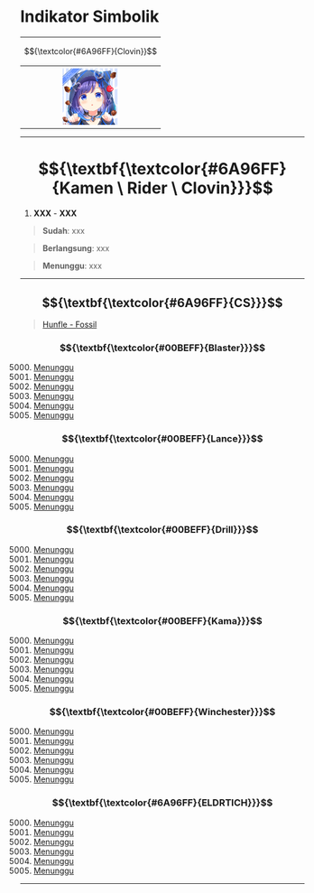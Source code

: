 # Indikator Simbolik
<div align="center">
<table style="margin-left: auto; margin-right: auto;"><tr>
  <td><p align="center">
    $${\textcolor{#6A96FF}{Clovin}}$$
  </p></td></tr><tr><th>
    <img src="https://github.com/Minecube1510/s4mpl3_m3m0ry/blob/main/B1-Main_Images_Storage/B1.001-BTC_Symbols/ff06_CloTriEld.png", width="100">
  </th></tr>
</table>
</div>

---
# $${\textbf{\textcolor{#6A96FF}{Kamen \ Rider \ Clovin}}}$$

1. **XXX** - **XXX**
> **Sudah**:
> xxx

> **Berlangsung**:
> xxx

> **Menunggu**:
> xxx

---
## $${\textbf{\textcolor{#6A96FF}{CS}}}$$
> [Hunfle - Fossil](CS)

### $${\textbf{\textcolor{#00BEFF}{Blaster}}}$$
5000. [Menunggu](CS)
5000. [Menunggu](CS)
5000. [Menunggu](CS)
5000. [Menunggu](CS)
5000. [Menunggu](CS)
5000. [Menunggu](CS)

### $${\textbf{\textcolor{#00BEFF}{Lance}}}$$
5000. [Menunggu](CS)
5000. [Menunggu](CS)
5000. [Menunggu](CS)
5000. [Menunggu](CS)
5000. [Menunggu](CS)
5000. [Menunggu](CS)

### $${\textbf{\textcolor{#00BEFF}{Drill}}}$$
5000. [Menunggu](CS)
5000. [Menunggu](CS)
5000. [Menunggu](CS)
5000. [Menunggu](CS)
5000. [Menunggu](CS)
5000. [Menunggu](CS)

### $${\textbf{\textcolor{#00BEFF}{Kama}}}$$
5000. [Menunggu](CS)
5000. [Menunggu](CS)
5000. [Menunggu](CS)
5000. [Menunggu](CS)
5000. [Menunggu](CS)
5000. [Menunggu](CS)

### $${\textbf{\textcolor{#00BEFF}{Winchester}}}$$
5000. [Menunggu](CS)
5000. [Menunggu](CS)
5000. [Menunggu](CS)
5000. [Menunggu](CS)
5000. [Menunggu](CS)
5000. [Menunggu](CS)

### $${\textbf{\textcolor{#6A96FF}{ELDRTICH}}}$$
5000. [Menunggu](CS)
5000. [Menunggu](CS)
5000. [Menunggu](CS)
5000. [Menunggu](CS)
5000. [Menunggu](CS)
5000. [Menunggu](CS)

---
